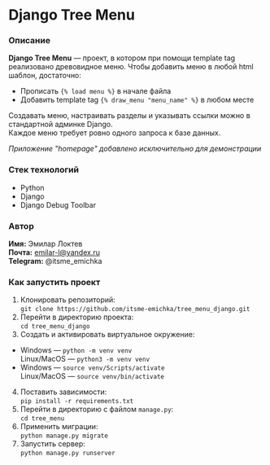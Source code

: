# Django Tree Menu
### Описание
**Django Tree Menu** — проект, в котором при помощи template tag реализовано древовидное меню. Чтобы добавить меню в любой html шаблон, достаточно:
- Прописать `{% load menu %}` в начале файла  
- Добавить template tag `{% draw_menu "menu_name" %}` в любом месте

Создавать меню, настраивать разделы и указывать ссылки можно в стандартной админке Django.  
Каждое меню требует ровно одного запроса к базе данных.  

*Приложение "homepage" добавлено исключительно для демонстрации*
### Стек технологий
- Python
- Django
- Django Debug Toolbar
### Автор
**Имя:** Эмилар Локтев  
**Почта:** emilar-l@yandex.ru  
**Telegram:** @itsme_emichka  
### Как запустить проект
1. Клонировать репозиторий:  
   `git clone https://github.com/itsme-emichka/tree_menu_django.git`  
2. Перейти в директорию проекта:  
   `cd tree_menu_django`  
3.  Создать и активировать виртуальное окружение:  
   - Windows — `python -m venv venv`  
     Linux/MacOS — `python3 -m venv venv`  
- Windows — `source venv/Scripts/activate`  
  Linux/MacOS — `source venv/bin/activate`  
4. Поставить зависимости:  
`pip install -r requirements.txt`
5.  Перейти в директорию с файлом `manage.py`:  
   `cd tree_menu`
6. Применить миграции:  
`python manage.py migrate`    
7. Запустить сервер:  
   `python manage.py runserver`
